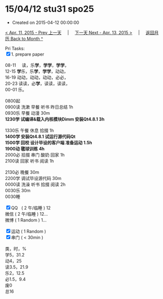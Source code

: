 # 15/04/12 stu31 spo25

- Created on 2015-04-12 00:00:00

[< Apr. 11, 2015 - Prev 上一天](/_archived/lifelogs/2015/04/d11.md) &nbsp; &nbsp; | &nbsp; &nbsp; [下一天 Next - Apr. 13, 2015 >](/_archived/lifelogs/2015/04/d13.md) &nbsp; &nbsp; |  &nbsp; &nbsp; [返回月历 Back to Month ^](/_archived/lifelogs/2015/04/index.md)
<br/><div>Pri Tasks:<br clear="none"/><input type="checkbox" checked="true" ></en-todo>1. prepare paper</div><div><div><br clear="none"/></div>08-11     读，乐<strong>学</strong>，<strong>学学</strong>，<strong>学学</strong>，<br clear="none"/> 12-15 <strong>学</strong>乐，乐<strong>学</strong>，<strong>学学</strong>，动动，<br clear="none"/> 16-19 动动，动动，动动，必必，<br clear="none"/> 20-23 读读，必<strong>学</strong>，读读，读读，</div><div>00-01 乐。<br clear="none"/><div><br clear="none"/></div>0800起<br clear="none"/> 0900读 洗漱 早餐 听书 昨日总结 1h</div><div>0930乐 早餐 动漫 30m</div><div><strong>1230学 试编译&载入内核模块Dimm 安装Qt4.8.1 3h</strong><div><br clear="none"/></div>1330乐 午餐 休息 拾掇 1h</div><div><strong>1400学 安装Qt4.8.1 试运行源代码Qt </strong></div><div><strong>1500学 回校 设计毕设的客户端 准备运动 1.5h</strong></div><div><strong>1900动 毽球训练 4h</strong></div><div>2000必 拾掇 串门 酸奶 回家 1h</div><div>2100读 回家 听书 阅读 1h</div><div><br clear="none"/></div><div>2130必 晚餐 30m</div><div><div>2200学 调试毕设源代码 30m</div>0000读 洗澡 听书 拾掇 阅读 2h</div><div>0030乐 30m</div><div>0030睡</div><div><br clear="none"/></div><div><input type="checkbox" checked="true" ></en-todo>QQ   ( 2 午/临睡 ) 12<br clear="none"/><en-todo></en-todo>微信 ( 2 午/临睡 ) 12…</div><div><en-todo></en-todo>微博 ( 1 Random ) 1…</div><div><br clear="none"/></div><div><input type="checkbox" checked="true" ></en-todo>运动 ( 1 Random ) </div><div><input type="checkbox" checked="true" ></en-todo>串门 ( < 30min ) </div><div><div><br clear="none"/></div>类，时，%<br clear="none"/> 学5，31.2<br clear="none"/> 动4，25<br clear="none"/> 读3.5，21.9<br clear="none"/> 乐2，12.5<br clear="none"/> 必1.5，9.4<br clear="none"/> 废0<br clear="none"/> 总16</div>

